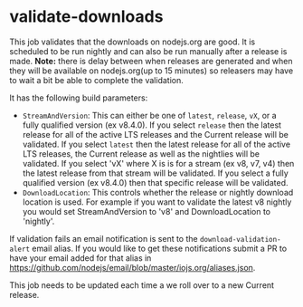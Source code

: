 # validate-downloads

This job validates that the downloads on nodejs.org are good. 
It is scheduled to be run nightly and can also be run manually
after a release is made. **Note:** there is delay between
when releases are generated and when they will be available on
nodejs.org(up to 15 minutes) so releasers may have to wait
a bit be able to complete the validation.

It has the following build parameters:

* `StreamAndVersion`: This can either be one of `latest`, `release`, `vX`,
  or a fully qualified version (ex v8.4.0). If you select `release` then the
  latest release for all of the active LTS releases and the Current release
  will be validated. If you select `latest` then the
  latest release for all of the active LTS releases, the Current release
  as well as the nightlies will be validated.
  If you select 'vX' where X is is for a stream (ex v8, v7, v4) then the
  latest release from that stream will be validated.
  If you select a fully qualified version (ex v8.4.0) then that specific
  release will be validated.
* `DownloadLocation`: This controls whether the release or nightly download
  location is used. For example if you want to validate the latest v8 nightly
  you would set StreamAndVersion to 'v8' and DownloadLocation to 'nightly'.

If validation fails an email notification is sent to the
`download-validation-alert` email alias. If you would like to get these
notifications submit a PR to have your email added for that alias in
https://github.com/nodejs/email/blob/master/iojs.org/aliases.json.

This job needs to be updated each time a we roll over to a new Current
release.

